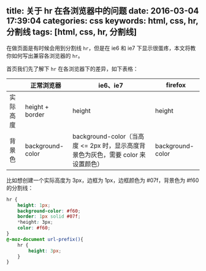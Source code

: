 title: 关于 hr 在各浏览器中的问题
date: 2016-03-04 17:39:04
categories: css
keywords: html, css, hr, 分割线
tags: [html, css, hr, 分割线]
---

在做页面是有时候会用到分割线 `hr`，但是在 ie6 和 ie7 下显示很蛋疼，本文将教你如何写出兼容各浏览器的 `hr`。
<!--more-->

首页我们先了解下 `hr` 在各浏览器下的差异，如下表格：

|  | 正常浏览器 | ie6、ie7 | firefox |
| --- | --- | --- | --- |
| 实际高度 |	height + border | height | height |
| 背景色 | background-color | background-color（当高度 <= 2px 时，显示高度背景色为灰色，需要 color 来设置颜色） | background-color |

比如想创建一个实际高度为 3px，边框为 1px，边框颜色为 #07f，背景色为 #f60 的分割线：

``` scss
hr { 
    height: 1px;
    background-color: #f60;
    border: 1px solid #07f;
    *height: 3px;
    color: #f60;
}
@-moz-document url-prefix(){
	hr {
		height: 3px;
	}
}
```
